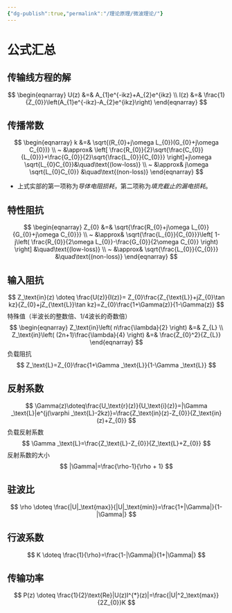 ```yaml
---
{"dg-publish":true,"permalink":"/理论原理/微波理论/"}
---
```


# 公式汇总
## 传输线方程的解
$$
\begin{eqnarray}
U(z) &=& A_{1}e^{-ikz}+A_{2}e^{ikz} \\
I(z) &=& \frac{1}{Z_{0}}\left(A_{1}e^{-ikz}-A_{2}e^{ikz}\right)
\end{eqnarray}
$$
## 传播常数
$$
\begin{eqnarray}
k &=& \sqrt{(R_{0}+j\omega L_{0})(G_{0}+j\omega C_{0})} \\
 ~ &\approx& \left[ \frac{R_{0}}{2}\sqrt{\frac{C_{0}}{L_{0}}}+\frac{G_{0}}{2}\sqrt{\frac{L_{0}}{C_{0}}} \right]+j\omega \sqrt{L_{0}C_{0}}&\quad\text{(low-loss)} \\
~ &\approx& j\omega \sqrt{L_{0}C_{0}} &\quad\text{(non-loss)}
\end{eqnarray}
$$
- 上式实部的第一项称为*导体电阻损耗*，第二项称为*填充截止的漏电损耗*。
## 特性阻抗
$$
\begin{eqnarray}
Z_{0} &=& \sqrt{\frac{R_{0}+j\omega L_{0}}{G_{0}+j\omega C_{0}}}  \\
 ~ &\approx& \sqrt{\frac{L_{0}}{C_{0}}}\left[ 1-j\left( \frac{R_{0}}{2\omega L_{0}}-\frac{G_{0}}{2\omega C_{0}} \right) \right] &\quad\text{(low-loss)} \\
 ~ &\approx& \sqrt{\frac{L_{0}}{C_{0}}} &\quad\text{(non-loss)}
\end{eqnarray}
$$
## 输入阻抗
$$
Z_\text{in}(z) \doteq \frac{U(z)}{I(z)}= Z_{0}\frac{Z_{\text{L}}+jZ_{0}\tan kz}{Z_{0}+jZ_{\text{L}}\tan kz}=Z_{0}\frac{1+\Gamma(z)}{1-\Gamma(z)}
$$
特殊值（半波长的整数倍、1/4波长的奇数倍）
$$
\begin{eqnarray}
Z_\text{in}\left( n\frac{\lambda}{2} \right) &=& Z_{L} \\
 Z_\text{in}\left(  (2n+1)\frac{\lambda}{4} \right) &=& \frac{Z_{0}^2}{Z_{L}}
\end{eqnarray}
$$
负载阻抗
$$
Z_\text{L}=Z_{0}\frac{1+\Gamma _\text{L}}{1-\Gamma _\text{L}}
$$
## 反射系数
$$
\Gamma(z)\doteq\frac{U_\text{r}(z)}{U_\text{i}(z)}=|\Gamma _\text{L}|e^{j(\varphi _\text{L}-2kz)}=\frac{Z_\text{in}(z)-Z_{0}}{Z_\text{in}(z)+Z_{0}}
$$
负载反射系数
$$
\Gamma _\text{L}=\frac{Z_\text{L}-Z_{0}}{Z_\text{L}+Z_{0}}
$$
反射系数的大小
$$
|\Gamma|=\frac{\rho-1}{\rho + 1}
$$
## 驻波比
$$
\rho \doteq \frac{|U|_\text{max}}{|U|_\text{min}}=\frac{1+|\Gamma|}{1-|\Gamma|}
$$
## 行波系数
$$
K \doteq \frac{1}{\rho}=\frac{1-|\Gamma|}{1+|\Gamma|}
$$
## 传输功率
$$
P(z) \doteq \frac{1}{2}\text{Re}|U(z)I^{*}(z)|=\frac{|U|^2_\text{max}}{2Z_{0}}K
$$